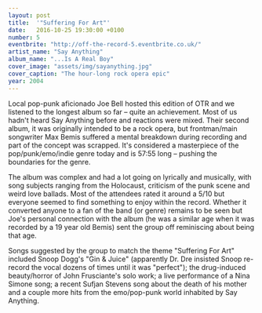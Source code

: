 ```yaml
---
layout: post
title:  '"Suffering For Art"'
date:   2016-10-25 19:30:00 +0100
number: 5
eventbrite: "http://off-the-record-5.eventbrite.co.uk/"
artist_name: "Say Anything"
album_name: "...Is A Real Boy"
cover_image: "assets/img/sayanything.jpg"
cover_caption: "The hour-long rock opera epic"
year: 2004
---
```


Local pop-punk aficionado Joe Bell hosted this edition of OTR and we listened to the longest album so far &ndash; quite an achievement. Most of us hadn't heard Say Anything before and reactions were mixed. Their second album, it was originally intended to be a rock opera, but frontman/main songwriter Max Bemis suffered a mental breakdown during recording and part of the concept was scrapped. It's considered a masterpiece of the pop/punk/emo/indie genre today and is 57:55 long – pushing the boundaries for the genre. 

The album was complex and had a lot going on lyrically and musically, with song subjects ranging from the Holocaust, criticism of the punk scene and weird love ballads. Most of the attendees rated it around a 5/10 but everyone seemed to find something to enjoy within the record. Whether it converted anyone to a fan of the band (or genre) remains to be seen but Joe's personal connection with the album (he was a similar age when it was recorded by a 19 year old Bemis) sent the group off reminiscing about being that age. 

Songs suggested by the group to match the theme "Suffering For Art" included Snoop Dogg's "Gin & Juice" (apparently Dr. Dre insisted Snoop re-record the vocal dozens of times until it was "perfect"); the drug-induced beauty/horror of John Frusciante's solo work; a live performance of a Nina Simone song; a recent Sufjan Stevens song about the death of his mother and a couple more hits from the emo/pop-punk world inhabited by Say Anything.                 